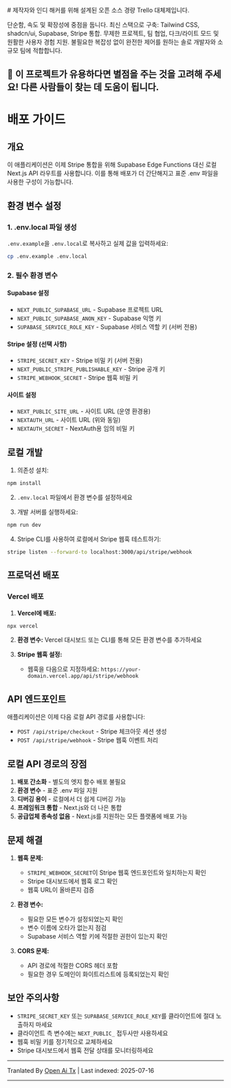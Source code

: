 <translate-content># 제작자와 인디 해커를 위해 설계된 오픈 소스 경량 Trello 대체제입니다.

단순함, 속도 및 확장성에 중점을 둡니다.
최신 스택으로 구축: Tailwind CSS, shadcn/ui, Supabase, Stripe 통합.
무제한 프로젝트, 팀 협업, 다크/라이트 모드 및 원활한 사용자 경험 지원.
불필요한 복잡성 없이 완전한 제어를 원하는 솔로 개발자와 소규모 팀에 적합합니다.

## 🌟 이 프로젝트가 유용하다면 별점을 주는 것을 고려해 주세요! 다른 사람들이 찾는 데 도움이 됩니다.

# 배포 가이드

## 개요
이 애플리케이션은 이제 Stripe 통합을 위해 Supabase Edge Functions 대신 로컬 Next.js API 라우트를 사용합니다. 이를 통해 배포가 더 간단해지고 표준 .env 파일을 사용한 구성이 가능합니다.

## 환경 변수 설정

### 1. .env.local 파일 생성
`.env.example`을 `.env.local`로 복사하고 실제 값을 입력하세요:
</translate-content>
```bash
cp .env.example .env.local
```
### 2. 필수 환경 변수

#### Supabase 설정
- `NEXT_PUBLIC_SUPABASE_URL` - Supabase 프로젝트 URL
- `NEXT_PUBLIC_SUPABASE_ANON_KEY` - Supabase 익명 키
- `SUPABASE_SERVICE_ROLE_KEY` - Supabase 서비스 역할 키 (서버 전용)

#### Stripe 설정 (선택 사항)
- `STRIPE_SECRET_KEY` - Stripe 비밀 키 (서버 전용)
- `NEXT_PUBLIC_STRIPE_PUBLISHABLE_KEY` - Stripe 공개 키
- `STRIPE_WEBHOOK_SECRET` - Stripe 웹훅 비밀 키

#### 사이트 설정
- `NEXT_PUBLIC_SITE_URL` - 사이트 URL (운영 환경용)
- `NEXTAUTH_URL` - 사이트 URL (위와 동일)
- `NEXTAUTH_SECRET` - NextAuth용 임의 비밀 키

## 로컬 개발

1. 의존성 설치:

```bash
npm install
```
2. `.env.local` 파일에서 환경 변수를 설정하세요

3. 개발 서버를 실행하세요:</translate-content>

```bash
npm run dev
```
4. Stripe CLI를 사용하여 로컬에서 Stripe 웹훅 테스트하기:

```bash
stripe listen --forward-to localhost:3000/api/stripe/webhook
```
## 프로덕션 배포


### Vercel 배포

1. **Vercel에 배포:**

```bash
npx vercel
```
2. **환경 변수:**
   Vercel 대시보드 또는 CLI를 통해 모든 환경 변수를 추가하세요

3. **Stripe 웹훅 설정:**
   - 웹훅을 다음으로 지정하세요: `https://your-domain.vercel.app/api/stripe/webhook`

## API 엔드포인트

애플리케이션은 이제 다음 로컬 API 경로를 사용합니다:

- `POST /api/stripe/checkout` - Stripe 체크아웃 세션 생성
- `POST /api/stripe/webhook` - Stripe 웹훅 이벤트 처리

## 로컬 API 경로의 장점

1. **배포 간소화** - 별도의 엣지 함수 배포 불필요
2. **환경 변수** - 표준 .env 파일 지원
3. **디버깅 용이** - 로컬에서 더 쉽게 디버깅 가능
4. **프레임워크 통합** - Next.js와 더 나은 통합
5. **공급업체 종속성 없음** - Next.js를 지원하는 모든 플랫폼에 배포 가능

## 문제 해결

1. **웹훅 문제:**
   - `STRIPE_WEBHOOK_SECRET`이 Stripe 웹훅 엔드포인트와 일치하는지 확인
   - Stripe 대시보드에서 웹훅 로그 확인
   - 웹훅 URL이 올바른지 검증

2. **환경 변수:**
   - 필요한 모든 변수가 설정되었는지 확인
   - 변수 이름에 오타가 없는지 점검
   - Supabase 서비스 역할 키에 적절한 권한이 있는지 확인

3. **CORS 문제:**
   - API 경로에 적절한 CORS 헤더 포함
   - 필요한 경우 도메인이 화이트리스트에 등록되었는지 확인

## 보안 주의사항

- `STRIPE_SECRET_KEY` 또는 `SUPABASE_SERVICE_ROLE_KEY`를 클라이언트에 절대 노출하지 마세요
- 클라이언트 측 변수에는 `NEXT_PUBLIC_` 접두사만 사용하세요
- 웹훅 비밀 키를 정기적으로 교체하세요
- Stripe 대시보드에서 웹훅 전달 상태를 모니터링하세요



---

Tranlated By [Open Ai Tx](https://github.com/OpenAiTx/OpenAiTx) | Last indexed: 2025-07-16

---